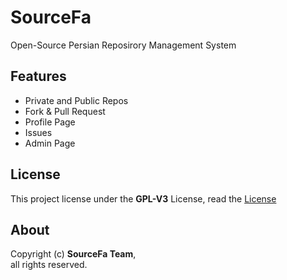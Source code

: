 # SourceFa
Open-Source Persian Reposirory Management System

## Features
- Private and Public Repos
- Fork & Pull Request
- Profile Page
- Issues
- Admin Page

## License
This project license under the **GPL-V3** License, read the [License](LICENSE)

## About
Copyright (c) **SourceFa Team**, \
all rights reserved.
